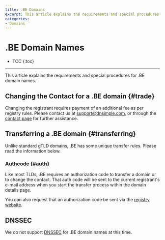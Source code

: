 ```yaml
---
title: .BE Domains
excerpt: This article explains the requirements and special procedures for .BE names.
categories:
- Domains
---
```


# .BE Domain Names

* TOC
{:toc}

---

This article explains the requirements and special procedures for .BE domain names.

## Changing the Contact for a .BE domain {#trade}

Changing the registrant requires payment of an additional fee as per registry rules. Please contact us at [support@dnsimple.com](mailto:support@dnsimple.com), or through the [contact page](https://dnsimple.com/contact) for further assistance.

## Transferring a .BE domain {#transferring}

Unlike standard gTLD domains, .BE has some unique transfer rules. Please read the information below.

### Authcode {#auth}

Like most TLDs, .BE requires an authorization code to transfer a domain or to change the contact. That auth code will be sent to the current registrant's e-mail address when you start the transfer process within the domain details page.

You can also request that an authorization code be sent via the [registry website](https://www.dnsbelgium.be/en/manage-domain-name/change-registrar).

## DNSSEC

We do not support [DNSSEC](/articles/dnssec/) for .BE domain names at this time.
